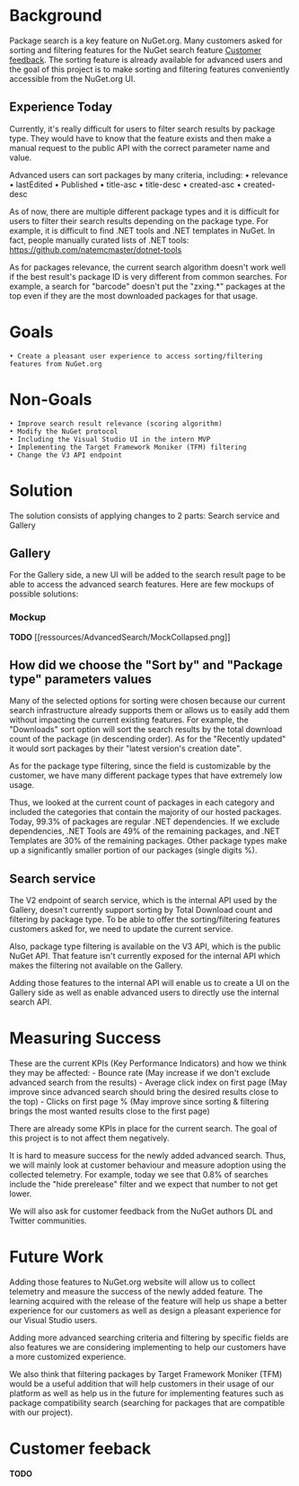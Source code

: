 # Background
Package search is a key feature on NuGet.org. Many customers asked for sorting and filtering features for the NuGet search feature [Customer feedback](#Customer-feedback). The sorting feature is already available for advanced users and the goal of this project is to make sorting and filtering features conveniently accessible from the NuGet.org UI.

## Experience Today
Currently, it's really difficult for users to  filter search results by package type. They would have to know that the feature exists and then make a manual request to the public API with the correct parameter name and value. 

Advanced users can sort packages by many criteria, including:
	• relevance
	• lastEdited
	• Published
	• title-asc
	• title-desc
	• created-asc
	• created-desc

As of now, there are multiple different package types and it is difficult for users to filter their search results depending on the package type. For example, it is difficult to find .NET tools and .NET templates in NuGet. In fact, people manually curated lists of .NET tools: https://github.com/natemcmaster/dotnet-tools


As for packages relevance, the current search algorithm doesn't work well if the best result's package ID is very different from common searches. For example, a search for "barcode" doesn't put the "zxing.*" packages at the top even if they are the most downloaded packages for that usage.

# Goals
	• Create a pleasant user experience to access sorting/filtering features from NuGet.org 
	
# Non-Goals
	• Improve search result relevance (scoring algorithm)
	• Modify the NuGet protocol
	• Including the Visual Studio UI in the intern MVP
	• Implementing the Target Framework Moniker (TFM) filtering
	• Change the V3 API endpoint


# Solution

The solution consists of applying changes to 2 parts: Search service and Gallery

## Gallery
For the Gallery side, a new UI will be added to the search result page to be able to access the advanced search features. Here are few mockups of possible solutions:

### Mockup

**TODO**
[[ressources/AdvancedSearch/MockCollapsed.png]]





## How did we choose the "Sort by" and "Package type" parameters values
Many of the selected options for sorting were chosen because our current search infrastructure already supports them or allows us to easily add them without impacting the current existing features. For example, the "Downloads" sort option will sort the search results by the total download count of the package (in descending order). As for the "Recently updated" it would sort packages by their "latest version's creation date".

As for the package type filtering, since the field is customizable by the customer, we have many different package types that have extremely low usage.

Thus, we looked at the current count of packages in  each category and included the categories that contain the majority of our hosted packages. Today, 99.3% of packages are regular .NET dependencies. If we exclude dependencies, .NET Tools are 49% of the remaining packages, and .NET Templates are 30% of the remaining packages. Other package types make up a significantly smaller portion of our packages (single digits %).

## Search service

The V2 endpoint of search service, which is the internal API used by the Gallery, doesn't currently support sorting by Total Download count and filtering by package type. To be able to offer the sorting/filtering features customers asked for, we need to update  the current service.

Also, package type filtering is available on the V3 API, which is the public NuGet API. That feature isn't currently exposed for the internal API which makes the filtering not available on the Gallery.

Adding those features to the internal API will enable us to create a UI on the Gallery side as well as enable advanced users to directly use the internal search API.

# Measuring Success

These are the current KPIs (Key Performance Indicators) and how we think they may be affected:
	- Bounce rate (May increase if we don't exclude advanced search from the results)
	- Average click index on first page (May improve since advanced search should bring the desired results close to the top)
	- Clicks on first page % (May improve since sorting & filtering brings the most wanted results close to the first page)

There are already some KPIs in place for the current search. The goal of this project is to not affect them negatively.

It is hard to measure success for the newly added advanced search. Thus, we will mainly look at customer behaviour and measure adoption using the collected telemetry.  For example, today we see that 0.8% of searches include the "hide prerelease" filter and we expect that number to not get lower.

We will also ask for customer feedback from the NuGet authors DL and Twitter communities.

# Future Work
Adding those features to NuGet.org website will allow us to collect telemetry and measure the success of the newly added feature. The learning acquired with the release of the feature will help us shape a better experience for our customers as well as design a pleasant experience for our Visual Studio users.

Adding more advanced searching criteria and filtering by specific fields are also features we are considering implementing to help our customers have a more customized experience.

We also think that filtering packages by Target Framework Moniker (TFM) would be a useful addition that will help   customers in their usage of our platform as well as help us in the future for implementing features such as package compatibility search (searching for packages that are compatible with our project).

# Customer feeback

**TODO**
